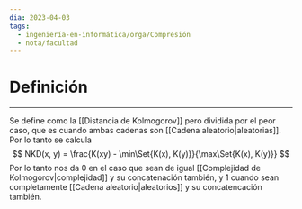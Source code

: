 ```yaml
---
dia: 2023-04-03
tags:
  - ingeniería-en-informática/orga/Compresión
  - nota/facultad
---
```

# Definición
---
Se define como la [[Distancia de Kolmogorov]] pero dividida por el peor caso, que es cuando ambas cadenas son [[Cadena aleatorio|aleatorias]]. Por lo tanto se calcula $$ NKD(x, y) = \frac{K(xy) - \min\Set{K(x), K(y)}}{\max\Set{K(x), K(y)}} $$
Por lo tanto nos da $0$ en el caso que sean de igual [[Complejidad de Kolmogorov|complejidad]] y su concatenación también, y $1$ cuando sean completamente [[Cadena aleatorio|aleatorios]] y su concatencación también.
